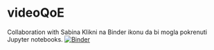 # videoQoE
Collaboration with Sabina
Klikni na Binder ikonu da bi mogla pokrenuti Jupyter notebooks.
[![Binder](https://mybinder.org/badge_logo.svg)](https://mybinder.org/v2/gh/irmaR/videoQoE/master)
